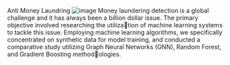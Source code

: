 Anti Money Laundring 
![image](https://github.com/05Amrutha/AML-/assets/90711564/8b55107b-086a-4161-854c-771c82014d3b)
Money laundering detection is a global challenge
and it has always been a billion dollar issue. The
primary objective involved researching the utilization of machine learning systems to tackle this
issue. Employing machine learning algorithms,
we specifically concentrated on synthetic data
for model training, and conducted a comparative
study utilizing Graph Neural Networks (GNN),
Random Forest, and Gradient Boosting methodologies.
